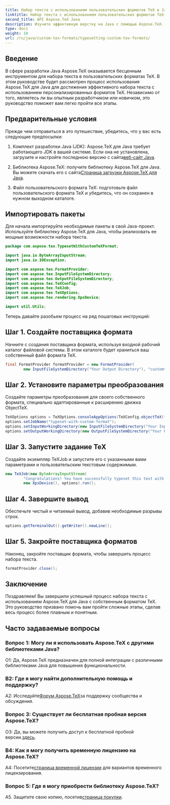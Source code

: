 ```yaml
---
title: Набор текста с использованием пользовательских форматов TeX в Java
linktitle: Набор текста с использованием пользовательских форматов TeX в Java
second_title: API Aspose.TeX Java
description: Изучите эффективную верстку на Java с помощью Aspose.TeX. Пользовательские форматы TeX стали проще. Загрузите сейчас и получите беспрепятственный опыт разработки.
type: docs
weight: 10
url: /ru/java/custom-tex-formats/typesetting-custom-tex-formats/
---
```

## Введение

В сфере разработки Java Aspose.TeX оказывается бесценным инструментом для набора текста в пользовательских форматах TeX. В этом руководстве будет рассмотрен процесс использования Aspose.TeX для Java для достижения эффективного набора текста с использованием персонализированных форматов TeX. Независимо от того, являетесь ли вы опытным разработчиком или новичком, это руководство поможет вам легко пройти все этапы.

## Предварительные условия

Прежде чем отправиться в это путешествие, убедитесь, что у вас есть следующие предпосылки:

1.  Комплект разработки Java (JDK): Aspose.TeX для Java требует работающего JDK в вашей системе. Если она не установлена, загрузите и настройте последнюю версию с сайта[веб-сайт Java](https://www.oracle.com/java/technologies/javase-downloads.html).

2.  Библиотека Aspose.TeX: получите библиотеку Aspose.TeX для Java. Вы можете скачать его с сайта[Страница загрузки Aspose.TeX для Java](https://releases.aspose.com/tex/java/).

3. Файл пользовательского формата TeX: подготовьте файл пользовательского формата TeX и убедитесь, что он сохранен в нужном выходном каталоге.

## Импортировать пакеты

Для начала импортируйте необходимые пакеты в свой Java-проект. Используйте библиотеку Aspose.TeX для Java, чтобы реализовать ее мощные возможности набора текста.

```java
package com.aspose.tex.TypesetWithCustomTeXFormat;

import java.io.ByteArrayInputStream;
import java.io.IOException;

import com.aspose.tex.FormatProvider;
import com.aspose.tex.InputFileSystemDirectory;
import com.aspose.tex.OutputFileSystemDirectory;
import com.aspose.tex.TeXConfig;
import com.aspose.tex.TeXJob;
import com.aspose.tex.TeXOptions;
import com.aspose.tex.rendering.XpsDevice;

import util.Utils;
```

Теперь давайте разобьем процесс на ряд пошаговых инструкций:

## Шаг 1. Создайте поставщика формата

Начните с создания поставщика формата, используя входной рабочий каталог файловой системы. В этом каталоге будет храниться ваш собственный файл формата TeX.

```java
final FormatProvider formatProvider = new FormatProvider(
		new InputFileSystemDirectory("Your Output Directory"), "customtex");
```

## Шаг 2. Установите параметры преобразования

Создайте параметры преобразования для своего собственного формата, специально адаптированные к расширению движка ObjectTeX.

```java
TeXOptions options = TeXOptions.consoleAppOptions(TeXConfig.objectTeX(formatProvider));
options.setJobName("typeset-with-custom-format");
options.setInputWorkingDirectory(new InputFileSystemDirectory("Your Input Directory"));
options.setOutputWorkingDirectory(new OutputFileSystemDirectory("Your Output Directory"));
```

## Шаг 3. Запустите задание TeX

Создайте экземпляр TeXJob и запустите его с указанными вами параметрами и пользовательским текстовым содержимым.

```java
new TeXJob(new ByteArrayInputStream(
        "Congratulations! You have successfully typeset this text with your own TeX format!\\end".getBytes("ASCII")),
        new XpsDevice(), options).run();
```

## Шаг 4. Завершите вывод

Обеспечьте чистый и читаемый вывод, добавив необходимые разрывы строк.

```java
options.getTerminalOut().getWriter().newLine();
```

## Шаг 5. Закройте поставщика форматов

Наконец, закройте поставщик формата, чтобы завершить процесс набора текста.

```java
formatProvider.close();
```

## Заключение

Поздравляем! Вы завершили успешный процесс набора текста с использованием Aspose.TeX для Java с собственным форматом TeX. Это руководство призвано помочь вам пройти сложные этапы, сделав весь процесс более плавным и понятным.

## Часто задаваемые вопросы

### Вопрос 1: Могу ли я использовать Aspose.TeX с другими библиотеками Java?

О1: Да, Aspose.TeX предназначен для полной интеграции с различными библиотеками Java для повышения функциональности.

### В2: Где я могу найти дополнительную помощь и поддержку?

 A2: Исследуйте[Форум Aspose.TeX](https://forum.aspose.com/c/tex/47)за поддержку сообщества и обсуждения.

### Вопрос 3: Существует ли бесплатная пробная версия Aspose.TeX?

 О3: Да, вы можете получить доступ к бесплатной пробной версии.[здесь](https://releases.aspose.com/).

### В4: Как я могу получить временную лицензию на Aspose.TeX?

 А4: Посетите[страница временной лицензии](https://purchase.aspose.com/temporary-license/) для вариантов временного лицензирования.

### Вопрос 5: Где я могу приобрести библиотеку Aspose.TeX?

 A5. Защитите свою копию, посетив[страница покупки](https://purchase.aspose.com/buy).